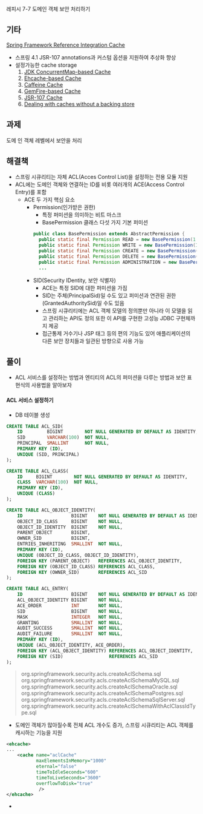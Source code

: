레피시 7-7 도메인 객체 보안 처리하기

기타
---
[Spring Framework Reference Integration Cache](https://docs.spring.io/spring-framework/docs/current/spring-framework-reference/integration.html#cache)
  - 스프링 4.1 JSR-107 annotations과 커스텀 옵션을 지원하여 추상화 향상
  - 설정가능한 cache storage
    1. [JDK ConcurrentMap-based Cache](https://docs.spring.io/spring-framework/docs/current/spring-framework-reference/integration.html#cache-store-configuration-jdk)
    2. [Ehcache-based Cache](https://docs.spring.io/spring-framework/docs/current/spring-framework-reference/integration.html#cache-store-configuration-ehcache)
    3. [Caffeine Cache](https://docs.spring.io/spring-framework/docs/current/spring-framework-reference/integration.html#cache-store-configuration-caffeine)
    4. [GemFire-based Cache](https://docs.spring.io/spring-framework/docs/current/spring-framework-reference/integration.html#cache-store-configuration-gemfire)
    5. [JSR-107 Cache](https://docs.spring.io/spring-framework/docs/current/spring-framework-reference/integration.html#cache-store-configuration-jsr107)
    6. [Dealing with caches without a backing store](https://docs.spring.io/spring-framework/docs/current/spring-framework-reference/integration.html#cache-store-configuration-noop)

과제
---
도메 인 객체 레벨에서 보안을 처리

해결책
---
- 스프링 시큐리티는 자체 ACL(Acces Control List)을 설정하는 전용 모듈 지원
- ACL에는 도메인 객체와 연결하는 ID를 비롯 여러개의 ACE(Access Control Entry)를 포함
  - ACE 두 가지 핵심 요소
    - Permission(인가받은 권한)
      - 특정 퍼미션을 의미하는 비트 마스크
      - BasePermission 클래스 다섯 가지 기본 퍼미션
      ```java
      public class BasePermission extends AbstractPermission {
        public static final Permission READ = new BasePermission(1 << 0, 'R'); // 1
        public static final Permission WRITE = new BasePermission(1 << 1, 'W'); // 2
        public static final Permission CREATE = new BasePermission(1 << 2, 'C'); // 4
        public static final Permission DELETE = new BasePermission(1 << 3, 'D'); // 8
        public static final Permission ADMINISTRATION = new BasePermission(1 << 4, 'A'); // 16
        ...
      ```
    - SID(Security IDentity, 보안 식별자)
      - ACE는 특정 SID에 대한 퍼미션을 가짐
      - SID는 주체(PrincipalSid)일 수도 있고 퍼미션과 연관된 권한(GrantedAuthoritySid)일 수도 있음
      - 스프링 시큐리티에는 ACL 객체 모델의 정의뿐만 아니라 이 모델을 읽고 관리하는 API도 정의 또한 이 API를 구현한 고성능 JDBC 구현체까지 제공
      - 접근통제 거수기나 JSP 태그 등의 편의 기능도 있어 애플리케이션의 다른 보안 장치들과 일관된 방향으로 사용 가능

## 풀이
- ACL 서비스를 설정하는 방법과 엔티티의 ACL의 퍼미션을 다루는 방법과 보안 표현식의 사용법을 알아보자



#### ACL 서비스 설정하기
- DB 테이블 생성
```sql
CREATE TABLE ACL_SID(
    ID         BIGINT        NOT NULL GENERATED BY DEFAULT AS IDENTITY,
    SID        VARCHAR(100)  NOT NULL,
    PRINCIPAL  SMALLINT      NOT NULL,
    PRIMARY KEY (ID),
    UNIQUE (SID, PRINCIPAL)
);

CREATE TABLE ACL_CLASS(
    ID     BIGINT        NOT NULL GENERATED BY DEFAULT AS IDENTITY,
    CLASS  VARCHAR(100)  NOT NULL,
    PRIMARY KEY (ID),
    UNIQUE (CLASS)
);

CREATE TABLE ACL_OBJECT_IDENTITY(
    ID                  BIGINT    NOT NULL GENERATED BY DEFAULT AS IDENTITY,
    OBJECT_ID_CLASS     BIGINT    NOT NULL,
    OBJECT_ID_IDENTITY  BIGINT    NOT NULL,
    PARENT_OBJECT       BIGINT,
    OWNER_SID           BIGINT,
    ENTRIES_INHERITING  SMALLINT  NOT NULL,
    PRIMARY KEY (ID),
    UNIQUE (OBJECT_ID_CLASS, OBJECT_ID_IDENTITY),
    FOREIGN KEY (PARENT_OBJECT)   REFERENCES ACL_OBJECT_IDENTITY,
    FOREIGN KEY (OBJECT_ID_CLASS) REFERENCES ACL_CLASS,
    FOREIGN KEY (OWNER_SID)       REFERENCES ACL_SID
);

CREATE TABLE ACL_ENTRY(
    ID                  BIGINT    NOT NULL GENERATED BY DEFAULT AS IDENTITY,
    ACL_OBJECT_IDENTITY BIGINT    NOT NULL,
    ACE_ORDER           INT       NOT NULL,
    SID                 BIGINT    NOT NULL,
    MASK                INTEGER   NOT NULL,
    GRANTING            SMALLINT  NOT NULL,
    AUDIT_SUCCESS       SMALLINT  NOT NULL,
    AUDIT_FAILURE       SMALLINT  NOT NULL,
    PRIMARY KEY (ID),
    UNIQUE (ACL_OBJECT_IDENTITY, ACE_ORDER),
    FOREIGN KEY (ACL_OBJECT_IDENTITY) REFERENCES ACL_OBJECT_IDENTITY,
    FOREIGN KEY (SID)                 REFERENCES ACL_SID
);
```
>org.springframework.security.acls.createAclSchema.sql  
>org.springframework.security.acls.createAclSchemaMySQL.sql  
>org.springframework.security.acls.createAclSchemaOracle.sql  
>org.springframework.security.acls.createAclSchemaPostgres.sql  
>org.springframework.security.acls.createAclSchemaSqlServer.sql  
>org.springframework.security.acls.createAclSchemaWithAclClassIdType.sql

- 도메인 객체가 많아질수록 전체 ACL 개수도 증가, 스프링 시큐리티는 ACL 객체를 캐시하는 기능을 지원
```xml
<ehcache>
...
    <cache name="aclCache"
           maxElementsInMemory="1000"
           eternal="false"
           timeToIdleSeconds="600"
           timeToLiveSeconds="3600"
           overflowToDisk="true"
            />
</ehcache>
```
- 
